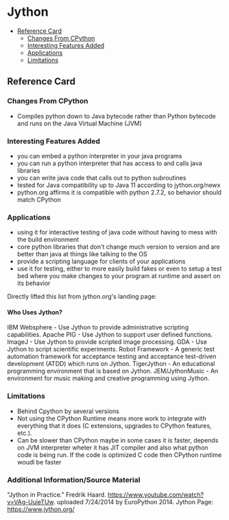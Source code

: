 # Jython

<!-- TOC -->
- [Reference Card](#reference-card)
    - [Changes From CPython](#changes-from-cpython)
    - [Interesting Features Added](#interesting-features-added)
    - [Applications](#applications)
    - [Limitations](#limitations)
<!-- /TOC -->

## Reference Card

### Changes From CPython
- Compiles python down to Java bytecode rather than Python bytecode and runs on the Java Virtual Machine (JVM)

### Interesting Features Added
- you can embed a python interpreter in your java programs
- you can run a python interpreter that has access to and calls java libraries
- you can write java code that calls out to python subroutines
- tested for Java compatibility up to Java 11 according to jython.org/newx
- python.org affirms it is compatible with python 2.7.2, so behavior should match CPython

### Applications
- using it for interactive testing of java code without having to mess with the build environment
- core python libraries that don't change much version to version and are better than java at things like talking to the OS
- provide a scripting language for clients of your applications
- use it for testing, either to more easily build fakes or even to setup a test bed where you make changes to your program at runtime and assert on its behavior

Directly lifted this list from jython.org's landing page: 
#### Who Uses Jython?
IBM Websphere - Use Jython to provide administrative scripting capabilities.
Apache PIG - Use Jython to support user defined functions.
ImageJ - Use Jython to provide scripted image processing.
GDA - Use Jython to script scientific experiments.
Robot Framework - A generic test automation framework for acceptance testing and acceptance test-driven development (ATDD) which runs on Jython.
TigerJython - An educational programming environment that is based on Jython.
JEM/JythonMusic - An environment for music making and creative programming using Jython.


### Limitations
- Behind Cpython by several versions   
- Not using the CPython Runtime means more work to integrate with everything that it does (C extensions, upgrades to CPython features, etc.).
- Can be slower than CPython maybe in some cases it is faster, depends on JVM interpreter wheter it has JIT compiler and also what python code is being run. If the code is optimized C code then CPython runtime woudl be faster

### Additional Information/Source Material
"Jython in Practice." Fredrik Haard. https://www.youtube.com/watch?v=VAg-UuieTUw. uploaded 7/24/2014 by EuroPython 2014.
Jython Page: https://www.jython.org/
